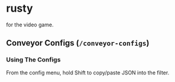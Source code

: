 # rusty
for the video game.


## Conveyor Configs (`/conveyor-configs`)

### Using The Configs
From the config menu, hold Shift to copy/paste JSON into the filter.

